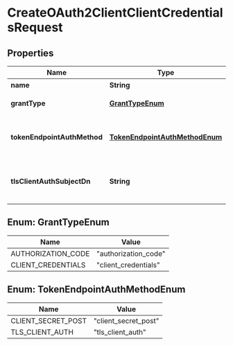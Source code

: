 

# CreateOAuth2ClientClientCredentialsRequest


## Properties

| Name | Type | Description | Notes |
|------------ | ------------- | ------------- | -------------|
|**name** | **String** | 名前 |  |
|**grantType** | [**GrantTypeEnum**](#GrantTypeEnum) | グラントタイプ |  |
|**tokenEndpointAuthMethod** | [**TokenEndpointAuthMethodEnum**](#TokenEndpointAuthMethodEnum) | トークンエンドポイントの認証方式 |  |
|**tlsClientAuthSubjectDn** | **String** | TLSクライアント認証のサブジェクトDN |  [optional] |



## Enum: GrantTypeEnum

| Name | Value |
|---- | -----|
| AUTHORIZATION_CODE | &quot;authorization_code&quot; |
| CLIENT_CREDENTIALS | &quot;client_credentials&quot; |



## Enum: TokenEndpointAuthMethodEnum

| Name | Value |
|---- | -----|
| CLIENT_SECRET_POST | &quot;client_secret_post&quot; |
| TLS_CLIENT_AUTH | &quot;tls_client_auth&quot; |



